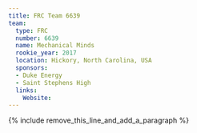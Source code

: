 ```yaml
---
title: FRC Team 6639
team:
  type: FRC
  number: 6639
  name: Mechanical Minds
  rookie_year: 2017
  location: Hickory, North Carolina, USA
  sponsors:
  - Duke Energy
  - Saint Stephens High
  links:
    Website:
---
```


{% include remove_this_line_and_add_a_paragraph %}